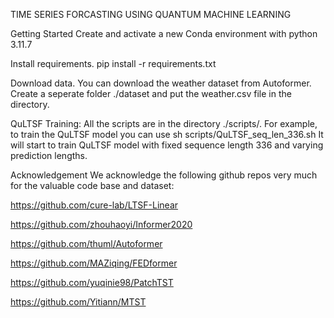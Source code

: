 TIME SERIES FORCASTING USING QUANTUM MACHINE LEARNING

Getting Started
Create and activate a new Conda environment with python 3.11.7

Install requirements. pip install -r requirements.txt

Download data. You can download the weather dataset from Autoformer. Create a seperate folder ./dataset and put the weather.csv file in the directory.

QuLTSF
Training: All the scripts are in the directory ./scripts/. For example, to train the QuLTSF model you can use
sh scripts/QuLTSF_seq_len_336.sh
It will start to train QuLTSF model with fixed sequence length 336 and varying prediction lengths.

Acknowledgement
We acknowledge the following github repos very much for the valuable code base and dataset:

https://github.com/cure-lab/LTSF-Linear

https://github.com/zhouhaoyi/Informer2020

https://github.com/thuml/Autoformer

https://github.com/MAZiqing/FEDformer

https://github.com/yuqinie98/PatchTST

https://github.com/Yitiann/MTST
